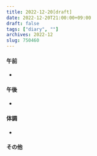 ```yaml
---
title: 2022-12-20[draft]
date: 2022-12-20T21:00:00+09:00
draft: false
tags: ["diary", ""]
archives: 2022-12
slug: 750460
---
```

#### 午前
- 
#### 午後
- 
#### 体調
- 
#### その他